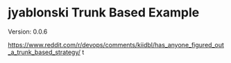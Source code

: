 # jyablonski Trunk Based Example

Version: 0.0.6

https://www.reddit.com/r/devops/comments/kiidbl/has_anyone_figured_out_a_trunk_based_strategy/
t